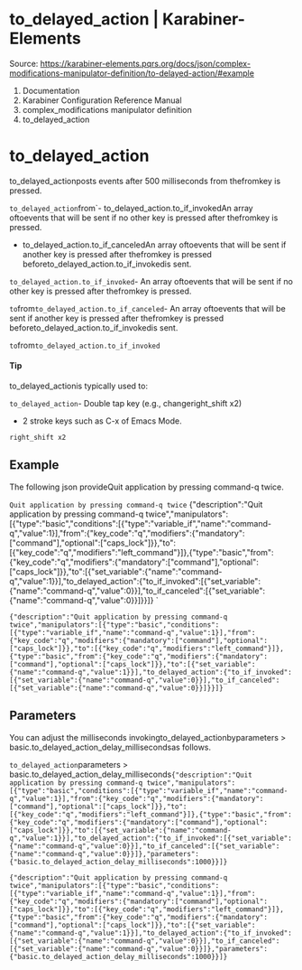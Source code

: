 # to_delayed_action | Karabiner-Elements

Source: https://karabiner-elements.pqrs.org/docs/json/complex-modifications-manipulator-definition/to-delayed-action/#example

1. Documentation
1. Karabiner Configuration Reference Manual
1. complex_modifications manipulator definition
1. to_delayed_action

# to_delayed_action

to_delayed_actionposts events after 500 milliseconds from thefromkey is pressed.

`to_delayed_action`from`- to_delayed_action.to_if_invokedAn array oftoevents that will be sent if no other key is pressed after thefromkey is pressed.
- to_delayed_action.to_if_canceledAn array oftoevents that will be sent if another key is pressed after thefromkey is pressed beforeto_delayed_action.to_if_invokedis sent.

`to_delayed_action.to_if_invoked`- An array oftoevents that will be sent if no other key is pressed after thefromkey is pressed.

`to`from`to_delayed_action.to_if_canceled`- An array oftoevents that will be sent if another key is pressed after thefromkey is pressed beforeto_delayed_action.to_if_invokedis sent.

`to`from`to_delayed_action.to_if_invoked`
#### Tip

to_delayed_actionis typically used to:

`to_delayed_action`- Double tap key (e.g., changeright_shift x2)
- 2 stroke keys such as C-x of Emacs Mode.

`right_shift x2`
## Example

The following json provideQuit application by pressing command-q twice.

`Quit application by pressing command-q twice`
{"description":"Quit application by pressing command-q twice","manipulators":[{"type":"basic","conditions":[{"type":"variable_if","name":"command-q","value":1}],"from":{"key_code":"q","modifiers":{"mandatory":["command"],"optional":["caps_lock"]}},"to":[{"key_code":"q","modifiers":"left_command"}]},{"type":"basic","from":{"key_code":"q","modifiers":{"mandatory":["command"],"optional":["caps_lock"]}},"to":[{"set_variable":{"name":"command-q","value":1}}],"to_delayed_action":{"to_if_invoked":[{"set_variable":{"name":"command-q","value":0}}],"to_if_canceled":[{"set_variable":{"name":"command-q","value":0}}]}}]}
`

`{"description":"Quit application by pressing command-q twice","manipulators":[{"type":"basic","conditions":[{"type":"variable_if","name":"command-q","value":1}],"from":{"key_code":"q","modifiers":{"mandatory":["command"],"optional":["caps_lock"]}},"to":[{"key_code":"q","modifiers":"left_command"}]},{"type":"basic","from":{"key_code":"q","modifiers":{"mandatory":["command"],"optional":["caps_lock"]}},"to":[{"set_variable":{"name":"command-q","value":1}}],"to_delayed_action":{"to_if_invoked":[{"set_variable":{"name":"command-q","value":0}}],"to_if_canceled":[{"set_variable":{"name":"command-q","value":0}}]}}]}`
## Parameters

You can adjust the milliseconds invokingto_delayed_actionbyparameters > basic.to_delayed_action_delay_millisecondsas follows.

`to_delayed_action`parameters > basic.to_delayed_action_delay_milliseconds`
{"description":"Quit application by pressing command-q twice","manipulators":[{"type":"basic","conditions":[{"type":"variable_if","name":"command-q","value":1}],"from":{"key_code":"q","modifiers":{"mandatory":["command"],"optional":["caps_lock"]}},"to":[{"key_code":"q","modifiers":"left_command"}]},{"type":"basic","from":{"key_code":"q","modifiers":{"mandatory":["command"],"optional":["caps_lock"]}},"to":[{"set_variable":{"name":"command-q","value":1}}],"to_delayed_action":{"to_if_invoked":[{"set_variable":{"name":"command-q","value":0}}],"to_if_canceled":[{"set_variable":{"name":"command-q","value":0}}]},"parameters":{"basic.to_delayed_action_delay_milliseconds":1000}}]}
`

`{"description":"Quit application by pressing command-q twice","manipulators":[{"type":"basic","conditions":[{"type":"variable_if","name":"command-q","value":1}],"from":{"key_code":"q","modifiers":{"mandatory":["command"],"optional":["caps_lock"]}},"to":[{"key_code":"q","modifiers":"left_command"}]},{"type":"basic","from":{"key_code":"q","modifiers":{"mandatory":["command"],"optional":["caps_lock"]}},"to":[{"set_variable":{"name":"command-q","value":1}}],"to_delayed_action":{"to_if_invoked":[{"set_variable":{"name":"command-q","value":0}}],"to_if_canceled":[{"set_variable":{"name":"command-q","value":0}}]},"parameters":{"basic.to_delayed_action_delay_milliseconds":1000}}]}`